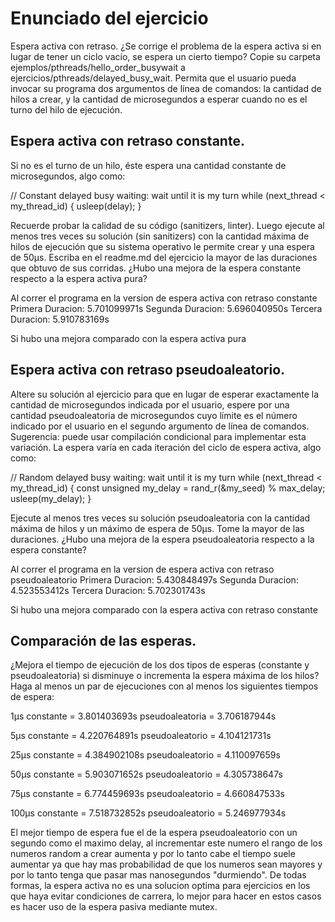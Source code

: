 # Enunciado del ejercicio
Espera activa con retraso. ¿Se corrige el problema de la espera activa si en lugar de tener un ciclo vacío, se espera un cierto tiempo? Copie su carpeta ejemplos/pthreads/hello_order_busywait a ejercicios/pthreads/delayed_busy_wait. Permita que el usuario pueda invocar su programa dos argumentos de línea de comandos: la cantidad de hilos a crear, y la cantidad de microsegundos a esperar cuando no es el turno del hilo de ejecución.

## Espera activa con retraso constante. 
Si no es el turno de un hilo, éste espera una cantidad constante de microsegundos, algo como:

// Constant delayed busy waiting: wait until it is my turn
while (next_thread < my_thread_id) {
  usleep(delay);
}

Recuerde probar la calidad de su código (sanitizers, linter). Luego ejecute al menos tres veces su solución (sin sanitizers) con la cantidad máxima de hilos de ejecución que su sistema operativo le permite crear y una espera de 50µs. Escriba en el readme.md del ejercicio la mayor de las duraciones que obtuvo de sus corridas. ¿Hubo una mejora de la espera constante respecto a la espera activa pura?

Al correr el programa en la version de espera activa con retraso constante 
Primera Duracion: 5.701099971s
Segunda Duracion: 5.696040950s
Tercera Duracion: 5.910783169s

Si hubo una mejora comparado con la espera activa pura


## Espera activa con retraso pseudoaleatorio. 
Altere su solución al ejercicio para que en lugar de esperar exactamente la cantidad de microsegundos indicada por el usuario, espere por una cantidad pseudoaleatoria de microsegundos cuyo límite es el número indicado por el usuario en el segundo argumento de línea de comandos. Sugerencia: puede usar compilación condicional para implementar esta variación. La espera varía en cada iteración del ciclo de espera activa, algo como:

// Random delayed busy waiting: wait until it is my turn
while (next_thread < my_thread_id) {
	const unsigned my_delay = rand_r(&my_seed) % max_delay;
  usleep(my_delay);
}

Ejecute al menos tres veces su solución pseudoaleatoria con la cantidad máxima de hilos y un máximo de espera de 50µs. Tome la mayor de las duraciones. ¿Hubo una mejora de la espera pseudoaleatoria respecto a la espera constante?

Al correr el programa en la version de espera activa con retraso pseudoaleatorio
Primera Duracion: 5.430848497s
Segunda Duracion: 4.523553412s
Tercera Duracion: 5.702301743s

Si hubo una mejora comparado con la espera activa con retraso constante



## Comparación de las esperas. 
¿Mejora el tiempo de ejecución de los dos tipos de esperas (constante y pseudoaleatoria) si disminuye o incrementa la espera máxima de los hilos? Haga al menos un par de ejecuciones con al menos los siguientes tiempos de espera:

1µs
constante = 3.801403693s
pseudoaleatoria = 3.706187944s

5µs
constante = 4.220764891s
pseudoaleatorio = 4.104121731s

25µs
constante = 4.384902108s
pseudoaleatorio = 4.110097659s

50µs
constante = 5.903071652s
pseudoaleatorio = 4.305738647s

75µs
constante = 6.774459693s
pseudoaleatorio = 4.660847533s

100µs
constante = 7.518732852s
pseudoaleatorio = 5.246977934s



El mejor tiempo de espera fue el de la espera pseudoaleatorio con un segundo como el maximo delay, al incrementar este numero el rango de los numeros random a crear aumenta y por lo tanto cabe el tiempo suele aumentar ya que hay mas probabilidad de que los numeros sean mayores y por lo tanto tenga que pasar mas nanosegundos "durmiendo". De todas formas, la espera activa no es una solucion optima para ejercicios en los que haya evitar condiciones de carrera, lo mejor para hacer en estos casos es hacer uso de la espera pasiva mediante mutex.

